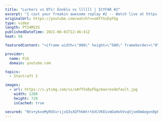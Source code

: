 ```yaml
---
title: "Lurkers vs DTs! Eonblu vs llllll | ICYFAR #2"
excerpt: "I cast your freakin awesome replay #2 -- Watch live at https://www.twitch.tv/x5_pig"
originalUrl: https://youtube.com/watch?v=oAfYSsDyFGg
type: video
length: PT24M22S
publishedDateTime: 2021-06-01T12:46:41Z
heat: 50

featuredContent: "<iframe width=\"800\" height=\"500\" frameborder=\"0\" src=\"https://www.youtube.com/embed/oAfYSsDyFGg\" allow=\"accelerometer; autoplay; encrypted-media; gyroscope; picture-in-picture\" allowfullscreen></iframe>"

provider:
  name: PiG
  domain: youtube.com

topics:
  - StarCraft 2

images:
  - url: https://i.ytimg.com/vi/oAfYSsDyFGg/maxresdefault.jpg
    width: 1280
    height: 720
    isCached: true

secured: "Ntv+ykxeMyRUSvrijxQ3sXQfhkWtrtkXCVK81vmDaHohVsqVjsmOmAegon0pNt0/b9WGxsxIOtvQPRN7xlECg2V74rjqXHZ6gfW6B0GW49gD307lM8O3kXer+sVhn3Afx5ykHHLpKULTU6GZgkIym+ZRwSpIsEAS/YdWjOz8T4MVC65T2AppgUj38eDogeaApHgAJefw0tv8oJ+32X59bdE3MLAkPotnATupn/hGuSt1ZA8ad5+/xB/x6ZzxunSHrMRGGiZUtwtf/XgutRoMu6Hejh7fY9e/pJdCspETchMKwpPItpEk9rBnBEdDBM+suO8YqsuuNcVhIlmwzZJvAKUBVrD+SsL5eaQOSzKx98X/+eQZA5R1W4xYhF6bjT7X9So+aZ8GNAxlPniwzzHeY/d6C19MfPjYl2yVJMlT0GU=;Yxcmz4oSPPNl86hMmIoUnw=="
---
```


